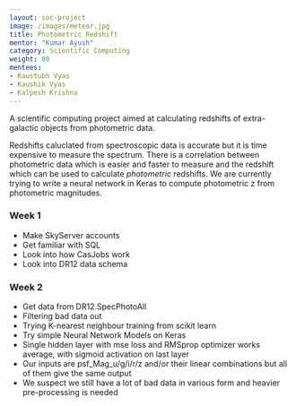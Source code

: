 ```yaml
---
layout: soc-project
image: /images/meteor.jpg
title: Photometric Redshift
mentor: "Kumar Ayush"
category: Scientific Computing
weight: 80
mentees:
- Kaustubh Vyas
- Kaushik Vyas
- Kalpesh Krishna
---
```

A scientific computing project aimed at calculating redshifts of extra-galactic objects from photometric data.

<!--break-->

<p>
Redshifts caluclated from spectroscopic data is accurate but it is time expensive to measure the spectrum. There is a correlation between photometric data which is easier and faster to measure and the redshift which can be used to calculate <i>photometric</i> redshifts. We are currently trying to write a neural network in Keras to compute photometric z from photometric magnitudes.
</p>

<h3>Week 1</h3>
<ul>
    <li>Make SkyServer accounts</li>
    <li>Get familiar with SQL</li>
    <li>Look into how CasJobs work</li>
    <li>Look into DR12 data schema</li>
</ul>
<h3>Week 2</h3>
<ul>
    <li>Get data from DR12.SpecPhotoAll</li>
    <li>Filtering bad data out</li>
    <li>Trying K-nearest neighbour training from scikit learn</li>
    <li>Try simple Neural Network Models on Keras</li>
    <li>Single hidden layer with mse loss and RMSprop optimizer works average, with sigmoid activation on last layer</li>
    <li>Our inputs are psf_Mag_u/g/i/r/z and/or their linear combinations but all of them give the same output</li>
    <li>We suspect we still have a lot of bad data in various form and heavier pre-processing is needed</li>
</ul>
